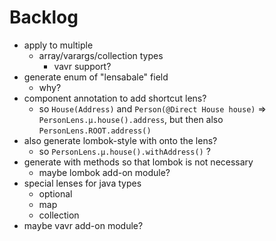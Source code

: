 # Backlog
- apply to multiple
  - array/varargs/collection types
    - vavr support?
- generate enum of "lensabale" field
    - why?
- component annotation to add shortcut lens?
    - so `House(Address)` and `Person(@Direct House house)` => `PersonLens.µ.house().address`, but then also `PersonLens.ROOT.address()`
- also generate lombok-style with onto the lens?
    - so `PersonLens.µ.house().withAddress()` ?
- generate with methods so that lombok is not necessary
  - maybe lombok add-on module?
- special lenses for java types
  - optional
  - map
  - collection
- maybe vavr add-on module?
